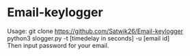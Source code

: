 # Email-keylogger
Usage: 
git clone https://github.com/Satwik26/Email-keylogger <br/>
python3 slogger.py -t [timedelay in seconds] -u [email id] <br/>
Then input password for your email. 

